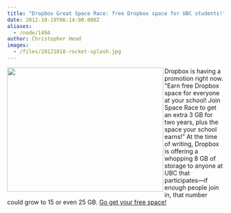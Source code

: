 ```yaml
---
title: "Dropbox Great Space Race: free Dropbox space for UBC students!"
date: 2012-10-19T06:14:00.000Z
aliases:
  - /node/1494
author: Christopher Head
images:
  - /files/20121018-rocket-splash.jpg
---
```


<div class="field field-name-body field-type-text-with-summary field-label-hidden"><div class="field-items"><div class="field-item even"><p><img src="/files/20121018-rocket-splash.jpg" width="363" height="290" alt="" align="left"></p>
<p>Dropbox is having a promotion right now. &#x201C;Earn free Dropbox space for everyone at your school! Join Space Race to get an extra 3 GB for two years, plus the space your school earns!&#x201D; At the time of writing, Dropbox is offering a whopping 8 GB of storage to anyone at UBC that participates&#x2014;if enough people join in, that number could grow to 15 or even 25 GB. <a href="https://dropbox.com/spacerace">Go get your free space!</a></p>
</div></div></div>    <footer>
          </footer>
